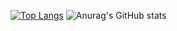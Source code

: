 [![Top Langs](https://github-readme-stats.vercel.app/api/top-langs/?username=puddingii)](https://github.com/anuraghazra/github-readme-stats)
![Anurag's GitHub stats](https://github-readme-stats.vercel.app/api?username=puddingii&show_icons=true&theme=Gradient)
